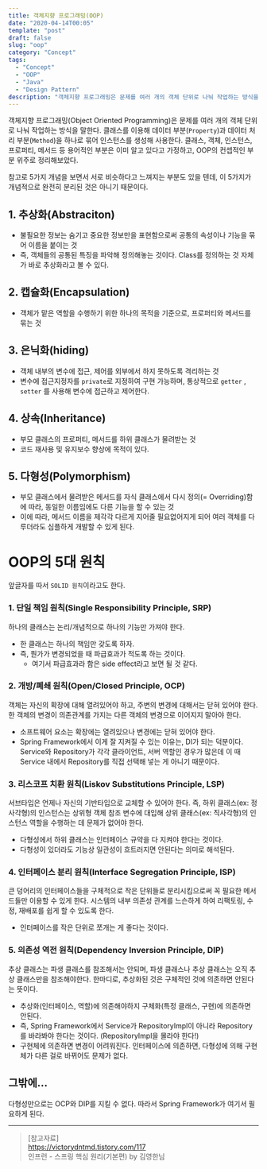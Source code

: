 ```yaml
---
title: 객체지향 프로그래밍(OOP)
date: "2020-04-14T00:05"
template: "post"
draft: false
slug: "oop"
category: "Concept"
tags:
  - "Concept"
  - "OOP"
  - "Java"
  - "Design Pattern"
description: "객체지향 프로그래밍은 문제를 여러 개의 객체 단위로 나눠 작업하는 방식을 말한다. 객체지향 프로그래밍의 5대 개념인 추상화, 캡슐화, 은닉화, 상속, 다형성에 대해 정리해본다."
---
```


객체지향 프로그래밍(Object Oriented Programming)은 문제를 여러 개의 객체 단위로 나눠 작업하는 방식을 말한다. 클래스를 이용해 데이터 부분(`Property`)과 데이터 처리 부분(`Method`)을 하나로 묶어 인스턴스를 생성해 사용한다. 클래스, 객체, 인스턴스, 프로퍼티, 메서드 등 용어적인 부분은 이미 알고 있다고 가정하고, OOP의 컨셉적인 부분 위주로 정리해보았다.

참고로 5가지 개념을 보면서 서로 비슷하다고 느껴지는 부분도 있을 텐데, 이 5가지가 개념적으로 완전히 분리된 것은 아니기 때문이다.

## 1. 추상화(Abstraciton)
- 불필요한 정보는 숨기고 중요한 정보만을 표현함으로써 공통의 속성이나 기능을 묶어 이름을 붙이는 것
- 즉, 객체들의 공통된 특징을 파악해 정의해놓는 것이다. Class를 정의하는 것 자체가 바로 추상화라고 볼 수 있다.

## 2. 캡슐화(Encapsulation)
- 객체가 맡은 역할을 수행하기 위한 하나의 목적을 기준으로, 프로퍼티와 메서드를 묶는 것

## 3. 은닉화(hiding)
- 객체 내부의 변수에 접근, 제어를 외부에서 하지 못하도록 격리하는 것
- 변수에 접근지정자를 `private`로 지정하여 구현 가능하며, 통상적으로 `getter` , `setter` 를 사용해 변수에 접근하고 제어한다.

## 4. 상속(Inheritance)
- 부모 클래스의 프로퍼티, 메서드를 하위 클래스가 물려받는 것
- 코드 재사용 및 유지보수 향상에 목적이 있다.

## 5. 다형성(Polymorphism)
- 부모 클래스에서 물려받은 메서드를 자식 클래스에서 다시 정의(= Overriding)함에 따라, 동일한 이름임에도 다른 기능을 할 수 있는 것
- 이에 따라, 메서드 이름을 제각각 다르게 지어줄 필요없어지게 되어 여러 객체를 다루더라도 심플하게 개발할 수 있게 된다.

# OOP의 5대 원칙
앞글자를 따서 `SOLID 원칙`이라고도 한다.

### 1. 단일 책임 원칙(Single Responsibility Principle, SRP)
하나의 클래스는 논리/개념적으로 하나의 기능만 가져야 한다.

- 한 클래스는 하나의 책임만 갖도록 하자.
- 즉, 뭔가가 변경되었을 때 파급효과가 적도록 하는 것이다.
  * 여기서 파급효과라 함은 side effect라고 보면 될 것 같다.

### 2. 개방/폐쇄 원칙(Open/Closed Principle, OCP)
객체는 자신의 확장에 대해 열려있어야 하고, 주변의 변경에 대해서는 닫혀 있어야 한다. 한 객체의 변경이 의존관계를 가지는 다른 객체의 변경으로 이어지지 말아야 한다.

- 소프트웨어 요소는 확장에는 열려있으나 변경에는 닫혀 있어야 한다.
- Spring Framework에서 이게 잘 지켜질 수 있는 이유는, DI가 되는 덕분이다. Service와 Repository가 각각 클라이언트, 서버 역할인 경우가 많은데 이 때 Service 내에서 Repository를 직접 선택해 넣는 게 아니기 때문이다.

### 3. 리스코프 치환 원칙(Liskov Substitutions Principle, LSP)
서브타입은 언제나 자신의 기반타입으로 교체할 수 있어야 한다. 즉, 하위 클래스(ex: 정사각형)의 인스턴스는 상위형 객체 참조 변수에 대입해 상위 클래스(ex: 직사각형)의 인스턴스 역할을 수행하는 데 문제가 없어야 한다.

- 다형성에서 하위 클래스는 인터페이스 규약을 다 지켜야 한다는 것이다.
- 다형성이 있더라도 기능상 일관성이 흐트러지면 안된다는 의미로 해석된다.

### 4. 인터페이스 분리 원칙(Interface Segregation Principle, ISP)
큰 덩어리의 인터페이스들을 구체적으로 작은 단위들로 분리시킴으로써 꼭 필요한 메서드들만 이용할 수 있게 한다. 시스템의 내부 의존성 관계를 느슨하게 하여 리팩토링, 수정, 재배포를 쉽게 할 수 있도록 한다.

- 인터페이스를 작은 단위로 쪼개는 게 좋다는 것이다.

### 5. 의존성 역전 원칙(Dependency Inversion Principle, DIP)
추상 클래스는 파생 클래스를 참조해서는 안되며, 파생 클래스나 추상 클래스는 오직 추상 클래스만을 참조해야한다. 한마디로, 추상화된 것은 구체적인 것에 의존하면 안된다는 뜻이다.

- 추상화(인터페이스, 역할)에 의존해야하지 구체화(특정 클래스, 구현)에 의존하면 안된다.
- 즉, Spring Framework에서 Service가 RepositoryImpl이 아니라 Repository를 바라봐야 한다는 것이다. (RepositoryImpl을 몰라야 한다!)
- 구현체에 의존하면 변경이 어려워진다. 인터페이스에 의존하면, 다형성에 의해 구현체가 다른 걸로 바뀌어도  문제가 없다.

## 그밖에...
다형성만으로는 OCP와 DIP를 지킬 수 없다. 따라서 Spring Framework가 여기서 필요하게 된다.

---

> [참고자료]  
> https://victorydntmd.tistory.com/117  
> 인프런 - 스프링 핵심 원리(기본편) by 김영한님  
